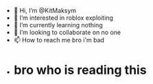 - 👋 Hi, I’m @KitMaksym
- 👀 I’m interested in roblox exploiting
- 🌱 I’m currently learning nothing
- 💞️ I’m looking to collaborate on no one
- 📫 How to reach me bro i'm bad
- <h1>bro who is reading this</h1>

<!---
why i need to type this
--->
